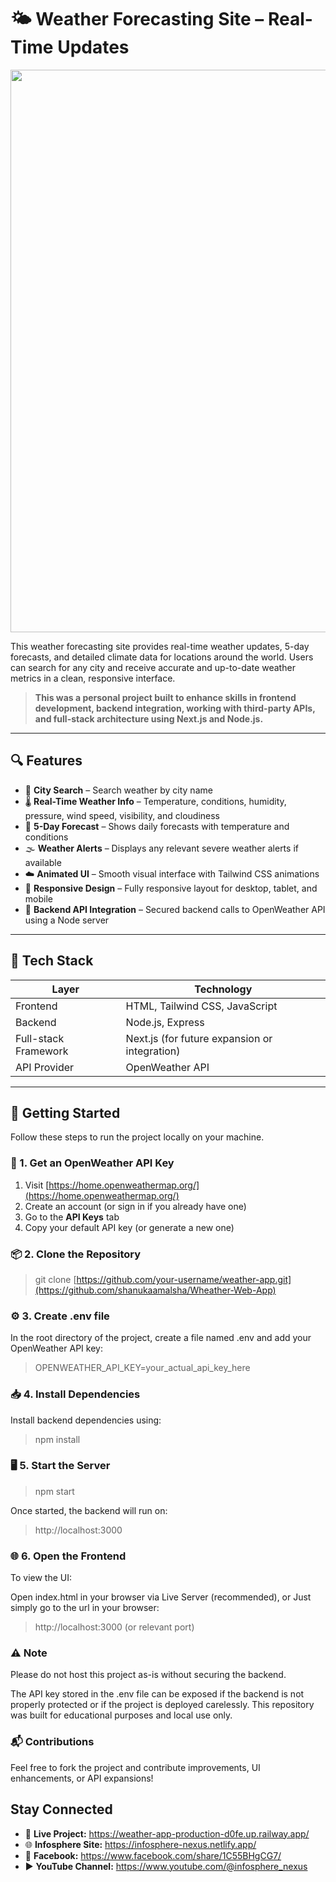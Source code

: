# 🌤️ Weather Forecasting Site – Real-Time Updates

<p align="center">
<img src="https://i.postimg.cc/Njh3LmHH/image.png" width=900>
</p>

This weather forecasting site provides real-time weather updates, 5-day forecasts, and detailed climate data for locations around the world. Users can search for any city and receive accurate and up-to-date weather metrics in a clean, responsive interface.

> **This was a personal project built to enhance skills in frontend development, backend integration, working with third-party APIs, and full-stack architecture using Next.js and Node.js.**

---

## 🔍 Features

- 🔎 **City Search** – Search weather by city name
- 🌡️ **Real-Time Weather Info** – Temperature, conditions, humidity, pressure, wind speed, visibility, and cloudiness
- 📅 **5-Day Forecast** – Shows daily forecasts with temperature and conditions
- 🌫️ **Weather Alerts** – Displays any relevant severe weather alerts if available
- ☁️ **Animated UI** – Smooth visual interface with Tailwind CSS animations
- 📱 **Responsive Design** – Fully responsive layout for desktop, tablet, and mobile
- 🔐 **Backend API Integration** – Secured backend calls to OpenWeather API using a Node server

---

## 🧰 Tech Stack

| Layer        | Technology       |
|--------------|------------------|
| Frontend     | HTML, Tailwind CSS, JavaScript |
| Backend      | Node.js, Express |
| Full-stack Framework | Next.js (for future expansion or integration) |
| API Provider | OpenWeather API  |

---

## 🚀 Getting Started

Follow these steps to run the project locally on your machine.

### 🔑 1. Get an OpenWeather API Key
1. Visit [https://home.openweathermap.org/](https://home.openweathermap.org/)
2. Create an account (or sign in if you already have one)
3. Go to the **API Keys** tab
4. Copy your default API key (or generate a new one)

### 📦 2. Clone the Repository

> git clone [https://github.com/your-username/weather-app.git](https://github.com/shanukaamalsha/Wheather-Web-App)

### ⚙️ 3. Create .env file
In the root directory of the project, create a file named .env and add your OpenWeather API key:

>OPENWEATHER_API_KEY=your_actual_api_key_here

### 📥 4. Install Dependencies
Install backend dependencies using:

> npm install

### 🖥️ 5. Start the Server

> npm start

Once started, the backend will run on:

> http://localhost:3000

### 🌐 6. Open the Frontend
To view the UI:

Open index.html in your browser via Live Server (recommended), or
Just simply go to the url in your browser:

> http://localhost:3000 (or relevant port)

### ⚠️ Note
Please do not host this project as-is without securing the backend.

The API key stored in the .env file can be exposed if the backend is not properly protected or if the project is deployed carelessly. This repository was built for educational purposes and local use only.

### 📬 Contributions
Feel free to fork the project and contribute improvements, UI enhancements, or API expansions!

## Stay Connected

- 🔗 **Live Project:** https://weather-app-production-d0fe.up.railway.app/
- 🌐 **Infosphere Site:** https://infosphere-nexus.netlify.app/ 
- 👤 **Facebook:** https://www.facebook.com/share/1C55BHgCG7/
- ▶️ **YouTube Channel:** https://www.youtube.com/@infosphere_nexus


